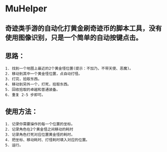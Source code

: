 # MuHelper

## 奇迹类手游的自动化打黄金刷奇迹币的脚本工具，没有使用图像识别，只是一个简单的自动按键点击。
## 思路：
    1. 找到一个地图上最近的2个黄金怪位置(提示：不加乃，不带天使、恶魔)。
    2. 移动到其中一个黄金怪位置，点自动打怪。
    3. 打完，拾取东西。
    4. 移动到另外一个，打死，拾取东西。
    5. 回收拾取的卓越和普通装备。
    6. 重复 2-5 步即可。



## 使用方法：
    1. 记录你需要操作的每一个位置的坐标。
    2. 记录角色在2个黄金怪之间移动的耗时
    3. 记录角色打死对应位置黄金怪的耗时。
    4. 把坐标、移动耗时、打怪耗时填入对应的位置。
    5. 运行。